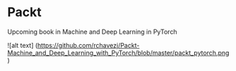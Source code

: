 # Packt

Upcoming book in Machine and Deep Learning in PyTorch

![alt text] (https://github.com/rchavezj/Packt-Machine_and_Deep_Learning_with_PyTorch/blob/master/packt_pytorch.png)
